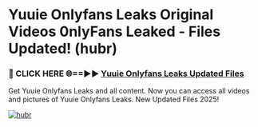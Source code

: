 # Yuuie Onlyfans Leaks Original Videos 0nlyFans Leaked - Files Updated! (hubr)

<h3>🔴 CLICK HERE 🌐==►► <a href="https://tinyurl.com/4seja8ks" rel="nofollow">Yuuie Onlyfans Leaks Updated Files</a></h3>

Get Yuuie Onlyfans Leaks and all content. Now you can access all videos and pictures of Yuuie Onlyfans Leaks. New Updated Files 2025!

[![hubr](https://i.imgur.com/EWjZXRe.gif)](https://tinyurl.com/4seja8ks)
